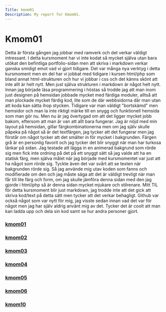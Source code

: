 ```yaml
---
Title: kmom01
Description: My report for Kmom01.
---
```


Kmom01
==========================

Detta är första gången jag jobbar med ramverk och det verkar
väldigt intressant. I detta kursmoment har vi inte kodat så mycket
själva utan bara utökat den befintliga portfolio-sidan men att
skriva i markdown verkar ganska smidigt emot vad vi gjort tidigare.
Det var många nya verktyg i detta kursmoment men en del har vi jobbat med tidigare
i kursen html/php som bland annat html-strukturen och hur vi jobbar i css och det känns
skönt att inte allt är helt nytt. Men just själva strukturen i markdown är något helt
nytt.
Innan jag började läsa programmering i höstas så trodde jag att man inom just designen
på hemsidan jobbade mycket med färdiga moduler, alltså att man plockade mycket färdig
kod, lite som de där webbsidorna där man utan att koda kan sätta ihop stycken. Tidigare
var man väldigt "bortskämd" men hemsidor och man la inte riktigt märke till en snygg och
funktionell hemsida som man gör nu. Men nu är jag övertygad om att det ligger mycket jobb
bakom, eftersom att man är van att allt bara fungerar.
Jag är nöjd med min layout på hemsidan, gillar färgkombinationerna men om jag själv skulle
påpeka på något så är det textfärgen, jag tycker att det fungerar men jag förstår om något tycker
att det smälter in för mycket i bakgrunden. Färgen grå är en personlig favorit och jag tycker det blir
snyggt när man har turkosa länkar på sidan. Jag testade att lägga in en animerad bakgrund som rörde sig
men fick inte ordning på det på ett snyggt sätt så jag valde att ha en statisk färg, men själva målet när
jag började med kursmomentet var just att ha något som rörde sig. Tyckte även det var svårt att se texten när
bakgrunden rörde sig. Så jag använde mig utav koden som fanns och modifierade om den och jag måste säga att det
är väldigt trevligt när man får till lite färg och form, om jag skulle jämföra denna sidan med den jag gjorde i
html/php så är denna sidan mycket mjukare och stilrenare.
Mitt TIL för detta kursmoment blir just markdown, jag trodde inte att det gick att skriva kod/text på detta sätt men
tycker att det verkar behagligt. Github var också något som var nytt för mig, jag visste sedan innan vad det var för
något men jag har själv aldrig använt mig av det. Tycker det är coolt att man kan ladda upp och dela sin kod samt
se hur andra personer gjort.

<div class="sidemenu">
<a href="kmom01"><h3>kmom01</h3></a>
<a href="kmom02"><h3>kmom02</h3></a>
<a href="kmom03"><h3>kmom03</h3></a>
<a href="kmom04"><h3>kmom04</h3></a>
<a href="kmom05"><h3>kmom05</h3></a>
<a href="kmom06"><h3>kmom06</h3></a>
<a href="kmom10"><h3>kmom10</h3></a>
</div>
<div class="sideContent">

</div>
